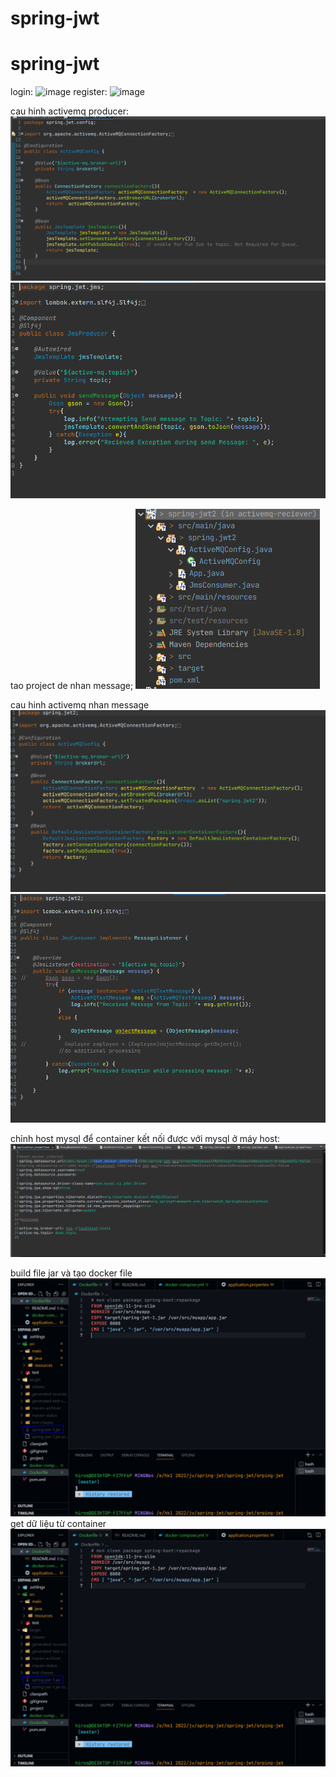 # spring-jwt

# spring-jwt

login:
![image](https://user-images.githubusercontent.com/43205454/190881356-43783dbd-06d1-445d-94e6-f936f47b5226.png)
register:
![image](https://user-images.githubusercontent.com/43205454/190881365-6a1f786a-8b94-4938-8b5e-c19efc4c2781.png)

cau hinh activemq producer:
![Getting Started](./images/cau-hinh-ben-gui.PNG)
![Getting Started](./images/producer.PNG)

tao project de nhan message;
![Getting Started](./images/tao-project-nhan.PNG)

cau hinh activemq nhan message
![Getting Started](./images/cau-hinh-ben-nhan.PNG)
![Getting Started](./images/consumer.PNG)

chỉnh host mysql để container kết nối được với mysql ở máy host:
<br/>
![Getting Started](./images/chinh%20property.PNG)

build file jar và tạo docker file
![Getting Started](./images/build%20file%20jar%20va%20tao%20dockerfile.PNG)
<br/>
get dữ liệu từ container
![Getting Started](./images/build%20file%20jar%20va%20tao%20dockerfile.PNG)
